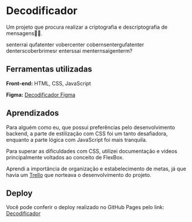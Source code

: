 
# Decodificador

Um projeto que procura realizar a criptografia e descriptografia de mensagens🕵🏻.

senterrai qufatenter vobercenter cobernsentergufatenter denterscoberbrimesr enterssai menternsaigenterm?

## Ferramentas utilizadas

**Front-end:** HTML, CSS, JavaScript

**Figma:**  [Decodificador Figma](https://www.figma.com/file/tvFEYhVfZTjdJ5P24RGV21/Alura-Challenge---Desafio-1---L%C3%B3gica?node-id=16%3A802)

## Aprendizados

Para alguém como eu, que possui preferências pelo desenvolvimento backend, a parte de estilização com CSS foi um tanto desafiadora, enquanto a parte lógica com JavaScript foi mais tranquila.

Para superar as dificuldades com CSS, utilizei documentação e vídeos principalmente voltados ao conceito de FlexBox.

Aprendi a importância de organização e estabelecimento de metas, já que havia um [Trello](https://trello.com/b/qmLsVkkq/decodificador-de-texto-alura-challenges-oracle-one) que norteava o desenvolvimento do projeto.

## Deploy

Você pode conferir o deploy realizado no GitHub Pages pelo link: 
 [Decodificador](https://matheus-nardi.github.io/decodificador/)

